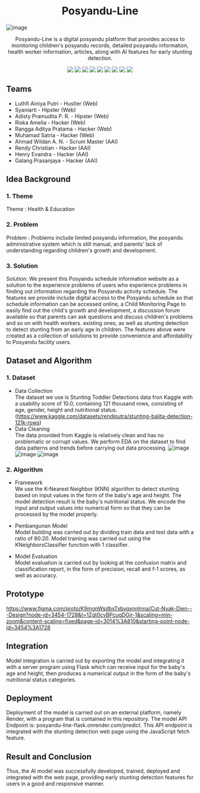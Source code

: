 <h1 align="center"> Posyandu-Line </h1>

![image](https://github.com/rendychristiann/posyandu-line-AI/assets/78911479/e60acddf-c8eb-4112-b31d-d8b2ba2a440a)

<p align="center"> 
Posyandu-Line is a digital posyandu platform that provides access to monitoring children's posyandu records, detailed posyandu information, health worker information, articles, along with AI features for early stunting detection.
</p>

<div align="center">
    <!-- Your badges here -->
    <img src="https://img.shields.io/badge/python-3670A0?style=for-the-badge&logo=python&logoColor=ffdd54">
    <img src="https://img.shields.io/badge/jupyter-%23FA0F00.svg?style=for-the-badge&logo=jupyter&logoColor=white">
    <img src="https://img.shields.io/badge/flask-%23000.svg?style=for-the-badge&logo=flask&logoColor=white">
    <img src="https://img.shields.io/badge/Keras-%23D00000.svg?style=for-the-badge&logo=Keras&logoColor=white">
    <img src="https://img.shields.io/badge/scikit--learn-%23F7931E.svg?style=for-the-badge&logo=scikit-learn&logoColor=white">
    <img src="https://img.shields.io/badge/pandas-%23150458.svg?style=for-the-badge&logo=pandas&logoColor=white">
    <img src="https://img.shields.io/badge/numpy-%23013243.svg?style=for-the-badge&logo=numpy&logoColor=white">
    <img src="https://img.shields.io/badge/react-%2320232a.svg?style=for-the-badge&logo=react&logoColor=%2361DAFB">
    <img src="https://img.shields.io/badge/tailwindcss-%2338B2AC.svg?style=for-the-badge&logo=tailwind-css&logoColor=white">
</div>

## Teams

- Luthfi Ainiya Putri - Hustler (Web)
- Syaniarti - Hipster (Web)
- Adisty Pramudita P. R. - Hipster (Web)
- Riska Amelia - Hacker (Web)
- Rangga Aditya Pratama - Hacker (Web)
- Muhamad Satria - Hacker (Web)
- Ahmad Wildan A. N. - Scrum Master (AAI)
- Rendy Christian - Hacker (AAI)
- Henry Evandra - Hacker (AAI)
- Galang Prasanjaya - Hacker (AAI)

## Idea Background

### 1. Theme
Theme : Health & Education

### 2. Problem
Problem : Problems include limited posyandu information, the posyandu administrative system which is still manual, and parents' lack of understanding regarding children's growth and development.

### 3. Solution
Solution: We present this Posyandu schedule information website as a solution to the experience problems of users who experience problems in finding out information regarding the Posyandu activity schedule. The features we provide include digital access to the Posyandu schedule so that schedule information can be accessed online, a Child Monitoring Page to easily find out the child's growth and development, a discussion forum available so that parents can ask questions and discuss children's problems and so on with health workers. existing ones, as well as stunting detection to detect stunting from an early age in children. The features above were created as a collection of solutions to provide convenience and affordability to Posyandu facility users.

## Dataset and Algorithm

### 1. Dataset
- Data Collection <br />
The dataset we use is Stunting Toddler Detections data fron Kaggle with a usability score of 10.0, containing 121 thousand rows, consisting of age, gender, height and nutritional status. (https://www.kaggle.com/datasets/rendiputra/stunting-balita-detection-121k-rows)
- Data Cleaning <br />
The data provided from Kaggle is relatively clean and has no problematic or corrupt values. We perform EDA on the dataset to find data patterns and trends before carrying out data processing.
![image](https://github.com/rendychristiann/posyandu-line-AI/assets/78911479/bf45607f-f530-4dfb-8db1-e4f28a8ec2f8)
![image](https://github.com/rendychristiann/posyandu-line-AI/assets/78911479/e714c6de-6100-4e01-bc8a-b6019ca059ad)
![image](https://github.com/rendychristiann/posyandu-line-AI/assets/78911479/d2501c75-f203-478e-8a02-d05d5aa59971)

### 2. Algorithm

- Framework <br />
We use the K-Nearest Neighbor (KNN) algorithm to detect stunting based on input values ​​in the form of the baby's age and height. The model detection result is the baby's nutritional status. We encode the input and output values ​​into numerical form so that they can be processed by the model properly.

- Pembangunan Model <br />
Model building was carried out by dividing train data and test data with a ratio of 80:20. Model training was carried out using the KNeighborsClassifier function with 1 classifier.

- Model Evaluation <br />
Model evaluation is carried out by looking at the confusion matrix and classification report, in the form of precision, recall and f-1 scores, as well as accuracy.

## Prototype
https://www.figma.com/proto/K9mgnWsdbsTxbvqxnnlnna/Cut-Nyak-Dien---Design?node-id=3454-1728&t=1Zgt0cvBPcugDGjr-1&scaling=min-zoom&content-scaling=fixed&page-id=3014%3A810&starting-point-node-id=3454%3A1728

## Integration
Model integration is carried out by exporting the model and integrating it with a server program using Flask which can receive input for the baby's age and height, then produces a numerical output in the form of the baby's nutritional status categories.

## Deployment
Deployment of the model is carried out on an external platform, namely Render, with a program that is contained in this repository. The model API Endpoint is: posyandu-line-flask.onrender.com/predict. This API endpoint is integrated with the stunting detection web page using the JavaScript fetch feature.

## Result and Conclusion
Thus, the AI ​​model was successfully developed, trained, deployed and integrated with the web page, providing early stunting detection features for users in a good and responsive manner.
